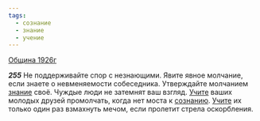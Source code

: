 ```yaml
---
tags:
  - сознание
  - знание
  - учение
---
```


[Община 1926г](/agni/1926)

___255___
Не поддерживайте спор с незнающими. Явите явное молчание, если знаете о невменяемости собеседника. Утверждайте молчанием [знание](/tag/#знание) своё. Чуждые люди не затемнят ваш взгляд. [Учите](/tag/#учение) ваших молодых друзей промолчать, когда нет моста к [сознанию](/tag/#сознание). [Учите](/tag/#учение) их только один раз взмахнуть мечом, если пролетит стрела оскорбления.   

